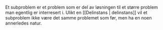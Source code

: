 Et subproblem er et problem som er del av løsningen til et større problem man egentlig er interresert i. Ulikt en [[Delinstans | delinstans]] vil et subproblem ikke være det samme problemet som før, men ha en noen annerledes natur.